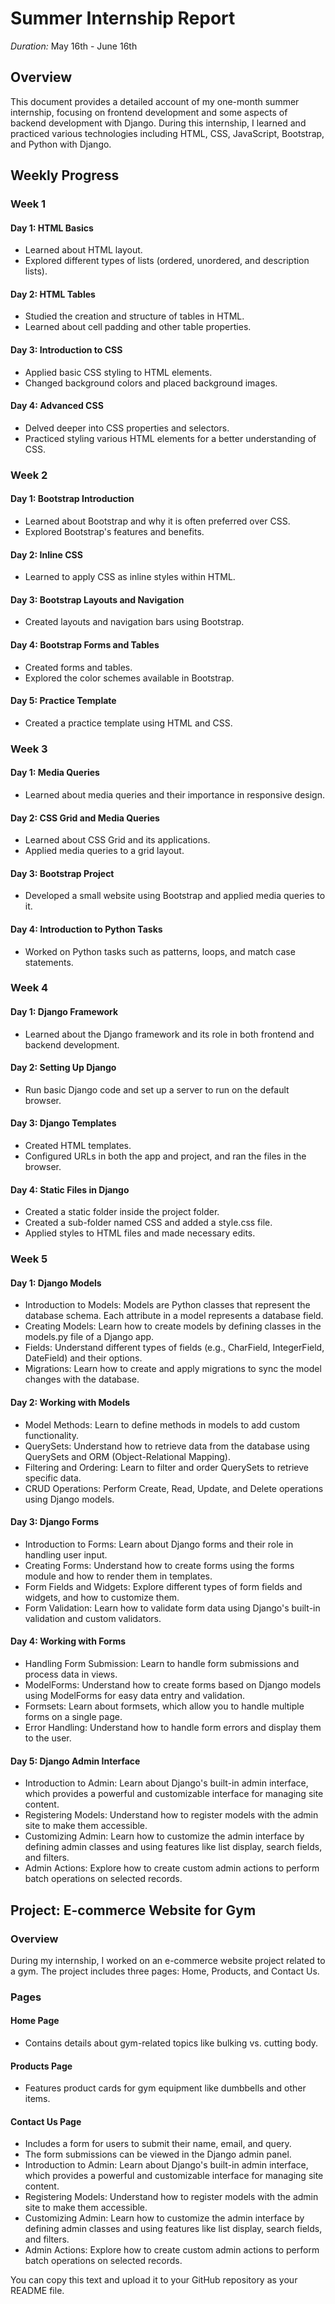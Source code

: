 # Summer Internship Report

*Duration:* May 16th - June 16th

## Overview

This document provides a detailed account of my one-month summer internship, focusing on frontend development and some aspects of backend development with Django. During this internship, I learned and practiced various technologies including HTML, CSS, JavaScript, Bootstrap, and Python with Django.

## Weekly Progress

### Week 1

#### Day 1: HTML Basics
- Learned about HTML layout.
- Explored different types of lists (ordered, unordered, and description lists).

#### Day 2: HTML Tables
- Studied the creation and structure of tables in HTML.
- Learned about cell padding and other table properties.

#### Day 3: Introduction to CSS
- Applied basic CSS styling to HTML elements.
- Changed background colors and placed background images.

#### Day 4: Advanced CSS
- Delved deeper into CSS properties and selectors.
- Practiced styling various HTML elements for a better understanding of CSS.

### Week 2

#### Day 1: Bootstrap Introduction
- Learned about Bootstrap and why it is often preferred over CSS.
- Explored Bootstrap's features and benefits.

#### Day 2: Inline CSS
- Learned to apply CSS as inline styles within HTML.

#### Day 3: Bootstrap Layouts and Navigation
- Created layouts and navigation bars using Bootstrap.

#### Day 4: Bootstrap Forms and Tables
- Created forms and tables.
- Explored the color schemes available in Bootstrap.

#### Day 5: Practice Template
- Created a practice template using HTML and CSS.

### Week 3

#### Day 1: Media Queries
- Learned about media queries and their importance in responsive design.

#### Day 2: CSS Grid and Media Queries
- Learned about CSS Grid and its applications.
- Applied media queries to a grid layout.

#### Day 3: Bootstrap Project
- Developed a small website using Bootstrap and applied media queries to it.

#### Day 4: Introduction to Python Tasks
- Worked on Python tasks such as patterns, loops, and match case statements.

### Week 4

#### Day 1: Django Framework
- Learned about the Django framework and its role in both frontend and backend development.

#### Day 2: Setting Up Django
- Run basic Django code and set up a server to run on the default browser.

#### Day 3: Django Templates
- Created HTML templates.
- Configured URLs in both the app and project, and ran the files in the browser.

#### Day 4: Static Files in Django
- Created a static folder inside the project folder.
- Created a sub-folder named CSS and added a style.css file.
- Applied styles to HTML files and made necessary edits.

### Week 5
#### Day 1: Django Models
- Introduction to Models: Models are Python classes that represent the database schema. Each attribute in a model represents a database field.
- Creating Models: Learn how to create models by defining classes in the models.py file of a Django app.
- Fields: Understand different types of fields (e.g., CharField, IntegerField, DateField) and their options.
- Migrations: Learn how to create and apply migrations to sync the model changes with the database.

#### Day 2: Working with Models
- Model Methods: Learn to define methods in models to add custom functionality.
- QuerySets: Understand how to retrieve data from the database using QuerySets and ORM (Object-Relational Mapping).
- Filtering and Ordering: Learn to filter and order QuerySets to retrieve specific data.
- CRUD Operations: Perform Create, Read, Update, and Delete operations using Django models.

#### Day 3: Django Forms
- Introduction to Forms: Learn about Django forms and their role in handling user input.
- Creating Forms: Understand how to create forms using the forms module and how to render them in templates.
- Form Fields and Widgets: Explore different types of form fields and widgets, and how to customize them.
- Form Validation: Learn how to validate form data using Django's built-in validation and custom validators.

#### Day 4: Working with Forms
- Handling Form Submission: Learn to handle form submissions and process data in views.
- ModelForms: Understand how to create forms based on Django models using ModelForms for easy data entry and validation.
- Formsets: Learn about formsets, which allow you to handle multiple forms on a single page.
- Error Handling: Understand how to handle form errors and display them to the user.

#### Day 5: Django Admin Interface

- Introduction to Admin: Learn about Django's built-in admin interface, which provides a powerful and customizable interface for managing site content.
- Registering Models: Understand how to register models with the admin site to make them accessible.
- Customizing Admin: Learn how to customize the admin interface by defining admin classes and using features like list display, search fields, and filters.
- Admin Actions: Explore how to create custom admin actions to perform batch operations on selected records.



## Project: E-commerce Website for Gym

### Overview
During my internship, I worked on an e-commerce website project related to a gym. The project includes three pages: Home, Products, and Contact Us.

### Pages

#### Home Page
- Contains details about gym-related topics like bulking vs. cutting body.

#### Products Page
- Features product cards for gym equipment like dumbbells and other items.

#### Contact Us Page
- Includes a form for users to submit their name, email, and query.
- The form submissions can be viewed in the Django admin panel.
- Introduction to Admin: Learn about Django's built-in admin interface, which provides a powerful and customizable interface for managing site content.
- Registering Models: Understand how to register models with the admin site to make them accessible.
- Customizing Admin: Learn how to customize the admin interface by defining admin classes and using features like list display, search fields, and filters.
- Admin Actions: Explore how to create custom admin actions to perform batch operations on selected records.

You can copy this text and upload it to your GitHub repository as your README file.
